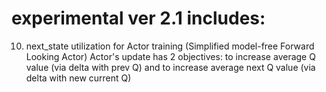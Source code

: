 # experimental ver 2.1 includes:

10. next_state utilization for Actor training (Simplified model-free Forward Looking Actor)
Actor's update has 2 objectives: to increase average Q value (via delta with prev Q) and to increase average next Q value (via delta with new current Q)
